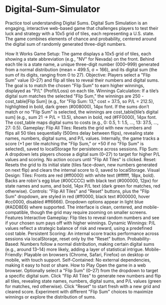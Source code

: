 # Digital-Sum-Simulator
Practice tool understanding Digital Sums.
Digital Sum Simulation is an engaging, interactive web-based game that challenges players to test their luck and strategy with a 10x5 grid of tiles, each representing a U.S. state. The game combines elements of chance and probability, centered around the digital sum of randomly generated three-digit numbers.

How It Works
Game Setup: The game displays a 10x5 grid of tiles, each showing a state abbreviation (e.g., "NV" for Nevada) on the front. Behind each tile is a state name, a unique three-digit number (000–999) generated from a normal distribution (mean = 499.5, σ = 166), and its digital sum (the sum of its digits, ranging from 0 to 27).
Objective: Players select a "Flip Sum" value (0–27) and flip all tiles to reveal their numbers and digital sums. The goal is to match the chosen "Flip Sum" to earn higher winnings, displayed as "P/L" (Profit/Loss) on each tile.
Winnings Calculation:
If a tile’s digital sum matches the selected "Flip Sum," the winnings are 250 - cost_table[Flip Sum] (e.g., for "Flip Sum: 13," cost = 37.5, so P/L = 212.5), highlighted in bold, dark green (#008000), 14px font.
If the sums don’t match or no "Flip Sum" is selected, the winnings are cost_table[tile’s digital sum] (e.g., sum 21 → P/L = 13.5), shown in bold, red (#FF0000), 14px font.
The cost_table maps digital sums to costs (e.g., 0: 0.5, 1: 1.5, ..., 13: 37.5, ..., 27: 0.5).
Gameplay:
Flip All Tiles: Resets the grid with new numbers and flips all 50 tiles sequentially (500ms delay between flips), revealing state names, numbers, digital sums, and P/L values. Internally, the game tracks a score (+1 per tile matching the "Flip Sum," or +50 if no "Flip Sum" is selected), saved to localStorage for persistence across sessions.
Flip Sum: A dropdown lets players choose a digital sum (0–27) to target for higher P/L values and scoring. No action occurs until "Flip All Tiles" is clicked.
Reset: Resets the grid to its initial state (tiles face-down, new numbers generated on next flip) and clears the internal score to 0, saved to localStorage.
Visual Design:
Tiles: Fronts are red (#ff0000) with white text (#ffffff, 18px, bold). Backs are robin's egg blue (#00CCCC) with black text (#000000, 12px) for state names and sums, and bold, 14px P/L text (dark green for matches, red otherwise).
Controls: "Flip All Tiles" and "Reset" buttons, plus the "Flip Sum" dropdown, are styled in red (#ff0000, black text #000000, hover #cc0000, disabled #ff6666). Dropdown options appear in light blue (#ADD8E6) where supported.
The interface is clean, centered, and mobile-compatible, though the grid may require zooming on smaller screens.
Features
Interactive Gameplay: Flip tiles to reveal random numbers and see if your chosen sum pays off with higher winnings.
Dynamic Winnings: P/L values reflect a strategic balance of risk and reward, using a predefined cost table.
Persistent Scoring: An internal score tracks performance across sessions via localStorage, reset only by the "Reset" button.
Probability-Based: Numbers follow a normal distribution, making certain digital sums (e.g., around 13–14) more likely, adding a layer of statistical intrigue.
Mobile-Friendly: Playable on browsers (Chrome, Safari, Firefox) on desktop or mobile, with touch support.
Self-Contained: No external dependencies, making it easy to host or share.
How to Play
Open the game in a web browser.
Optionally select a "Flip Sum" (0–27) from the dropdown to target a specific digital sum.
Click "Flip All Tiles" to generate new numbers and flip all tiles, revealing state names, numbers, digital sums, and P/L values (green for matches, red otherwise).
Click "Reset" to start fresh with a new grid and cleared score.
Experiment with different "Flip Sum" choices to maximize winnings or explore the distribution of sums.

